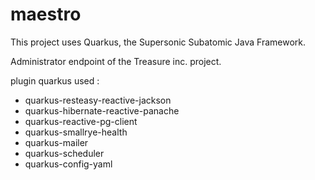 # maestro

This project uses Quarkus, the Supersonic Subatomic Java Framework.

Administrator endpoint of the Treasure inc. project.

plugin quarkus used :
- quarkus-resteasy-reactive-jackson
- quarkus-hibernate-reactive-panache
- quarkus-reactive-pg-client
- quarkus-smallrye-health
- quarkus-mailer
- quarkus-scheduler
- quarkus-config-yaml
